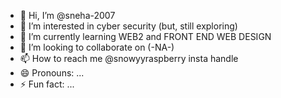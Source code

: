 - 👋 Hi, I’m @sneha-2007
- 👀 I’m interested in cyber security (but, still exploring)
- 🌱 I’m currently learning WEB2 and FRONT END WEB DESIGN
- 💞️ I’m looking to collaborate on (-NA-)
- 📫 How to reach me @snowyyraspberry insta handle 
- 😄 Pronouns: ...
- ⚡ Fun fact: ...

<!---
sneha-2007/sneha-2007 is a ✨ special ✨ repository because its `README.md` (this file) appears on your GitHub profile.
You can click the Preview link to take a look at your changes.
--->
                                            
